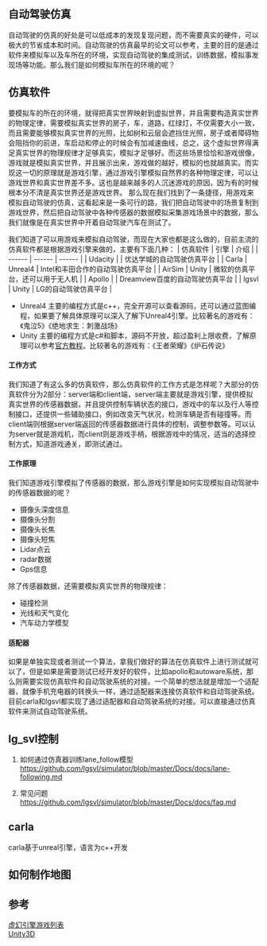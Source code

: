 ## 自动驾驶仿真
自动驾驶的仿真的好处是可以低成本的发现复现问题，而不需要真实的硬件，可以极大的节省成本和时间。自动驾驶的仿真最早的论文可以参考，主要的目的是通过软件来模拟车以及车所在的环境，实现自动驾驶的集成测试，训练数据，模拟事发现场等功能。那么我们是如何模拟车所在的环境的呢？

## 仿真软件
要模拟车的所在的环境，就得把真实世界映射到虚拟世界，并且需要构造真实世界的物理定律，需要模拟真实世界的房子，车，道路，红绿灯，不仅需要大小一致，而且需要能够模拟真实世界的光照，比如树和云层会遮挡住光照，房子或者障碍物会阻挡你的前进，车启动和停止的时候会有加减速曲线，总之，这个虚拟世界得满足真实世界的物理规律才足够真实，模拟才足够好。而这些场景恰恰和游戏很像，游戏就是模拟真实世界，并且展示出来，游戏做的越好，模拟的也就越真实。而实现这一切的原理就是游戏引擎，通过游戏引擎模拟自然界的各种物理定律，可以让游戏世界和真实世界差不多。这也是越来越多的人沉迷游戏的原因，因为有的时候根本分不清是真实世界还是游戏世界。
那么现在我们找到了一条捷径，用游戏来模拟自动驾驶的仿真，这看起来是一条可行的路，我们把自动驾驶中的场景复制到游戏世界，然后把自动驾驶中各种传感器的数据模拟采集游戏场景中的数据，那么我们就像是在真实世界中开着自动驾驶汽车在测试了。

我们知道了可以用游戏来模拟自动驾驶，而现在大家也都是这么做的，目前主流的仿真软件都是根据游戏引擎来做的，主要有下面几种：
| 仿真软件 | 引擎 | 介绍 |
| ------ | ------ | ------ |
| Udacity |         | 优达学城的自动驾驶仿真平台 |
| Carla   | Unreal4 | Intel和丰田合作的自动驾驶仿真平台 |
| AirSim  | Unity   | 微软的仿真平台，还可以用于无人机 |
| Apollo  |         | Dreamview百度的自动驾驶仿真平台 |
| lgsvl   | Unity   | LG的自动驾驶仿真平台 |


* Unreal4
主要的编程方式是c++，完全开源可以查看源码，还可以通过蓝图编程，如果要了解具体原理可以深入了解下Unreal4引擎。比较著名的游戏有：《鬼泣5》《绝地求生：刺激战场》
* Unity
主要的编程方式是c#和脚本，源码不开放，超过盈利上限收费，了解原理可以参考[官方教程](https://docs.unity3d.com/Manual/CreatingAndUsingScripts.html)。比较著名的游戏有：《王者荣耀》《炉石传说》



#### 工作方式
我们知道了有这么多的仿真软件，那么仿真软件的工作方式是怎样呢？大部分的仿真软件分为2部分：server端和client端，server端主要就是游戏引擎，提供模拟真实世界的传感器数据，并且提供控制车辆状态的接口，游戏中的车以及行人等控制接口，还提供一些辅助接口，例如改变天气状况，检测车辆是否有碰撞等。而client端则根据server端返回的传感器数据进行具体的控制，调整参数等。可以认为server就是游戏机，而client则是游戏手柄，根据游戏中的情况，适当的选择控制方式，知道游戏通关，即测试通过。


#### 工作原理
我们知道游戏引擎模拟了传感器的数据，那么游戏引擎是如何实现模拟自动驾驶中的传感器数据的呢？  
* 摄像头深度信息
* 摄像头分割
* 摄像头长焦
* 摄像头短焦
* Lidar点云
* radar数据
* Gps信息

除了传感器数据，还需要模拟真实世界的物理规律：  
* 碰撞检测
* 光线和天气变化
* 汽车动力学模型




#### 适配器
如果是单独实现或者测试一个算法，拿我们做好的算法在仿真软件上进行测试就可以了，但是如果是需要测试已经开发好的软件，比如apollo和autoware系统，那么则需要实现仿真软件和自动驾驶系统的对接。一个简单的想法就是增加一个适配器，就像手机充电器的转换头一样，通过适配器来连接仿真软件和自动驾驶系统。目前carla和lgsvl都实现了通过适配器和自动驾驶系统的对接。可以直接通过仿真软件来测试自动驾驶系统。



## lg_svl控制
1. 如何通过仿真器训练lane_follow模型
https://github.com/lgsvl/simulator/blob/master/Docs/docs/lane-following.md

2. 常见问题
https://github.com/lgsvl/simulator/blob/master/Docs/docs/faq.md




## carla
carla基于unreal引擎，语言为c++开发



## 如何制作地图




## 参考
[虚幻引擎游戏列表](https://zh.wikipedia.org/wiki/%E8%99%9A%E5%B9%BB%E5%BC%95%E6%93%8E%E6%B8%B8%E6%88%8F%E5%88%97%E8%A1%A8)  
[Unity3D](https://baike.baidu.com/item/Unity3D)  
